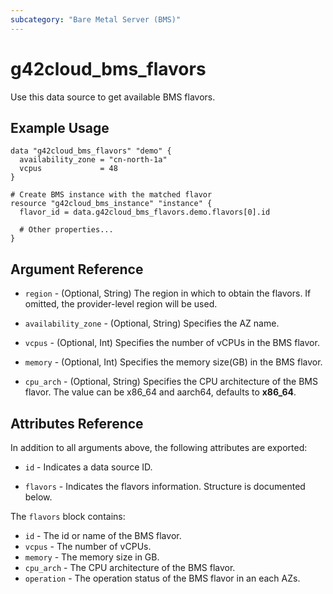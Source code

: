 ```yaml
---
subcategory: "Bare Metal Server (BMS)"
---
```


# g42cloud_bms_flavors

Use this data source to get available BMS flavors.

## Example Usage

```hcl
data "g42cloud_bms_flavors" "demo" {
  availability_zone = "cn-north-1a"
  vcpus             = 48
}

# Create BMS instance with the matched flavor
resource "g42cloud_bms_instance" "instance" {
  flavor_id = data.g42cloud_bms_flavors.demo.flavors[0].id

  # Other properties...
}
```

## Argument Reference

* `region` - (Optional, String) The region in which to obtain the flavors.
  If omitted, the provider-level region will be used.

* `availability_zone` - (Optional, String) Specifies the AZ name.

* `vcpus` - (Optional, Int) Specifies the number of vCPUs in the BMS flavor.

* `memory` - (Optional, Int) Specifies the memory size(GB) in the BMS flavor.

* `cpu_arch` - (Optional, String) Specifies the CPU architecture of the BMS flavor.
  The value can be x86_64 and aarch64, defaults to **x86_64**.

## Attributes Reference

In addition to all arguments above, the following attributes are exported:

* `id` - Indicates a data source ID.

* `flavors` - Indicates the flavors information. Structure is documented below.

The `flavors` block contains:

* `id` - The id or name of the BMS flavor.
* `vcpus` - The number of vCPUs.
* `memory` - The memory size in GB.
* `cpu_arch` - The CPU architecture of the BMS flavor.
* `operation` - The operation status of the BMS flavor in an each AZs.
